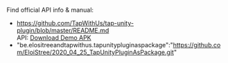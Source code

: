 Find official API info & manual:
- https://github.com/TapWithUs/tap-unity-plugin/blob/master/README.md  
API: [Download Demo APK](https://github.com/EloiStree/2020_04_25_TapUnityPluginAsPackage/releases/tag/v0.1)    
- "be.elositreeandtapwithus.tapunitypluginaspackage":"https://github.com/EloiStree/2020_04_25_TapUnityPluginAsPackage.git"  

